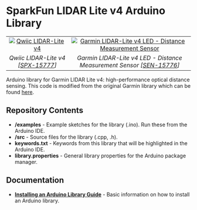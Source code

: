 SparkFun LIDAR Lite v4 Arduino Library
========================================



<table class="table table-hover table-striped table-bordered">
  <tr align="center">
   <td><a href="https://www.sparkfun.com/products/15777"><img src="https://cdn.sparkfun.com//assets/parts/1/4/3/7/9/15777-Qwiic_LIDAR_Lite_v4-01.jpg" alt="Qwiic LIDAR-Lite v4
"></a></td>
   <td><a href="https://www.sparkfun.com/products/15776"><img src="https://cdn.sparkfun.com//assets/parts/1/4/3/7/5/15776-Garmin_LIDAR-Lite_V4_LED_-_Distance_Measurement_Sensor-01.jpg" alt="Garmin LIDAR-Lite v4 LED - Distance Measurement Sensor"></a></td>
  </tr>
  <tr align="center">
   <td><i>Qwiic LIDAR-Lite v4 [<a href="https://www.sparkfun.com/products/15777">SPX-15777</a>]</i></td>
   <td><i>Garmin LIDAR-Lite v4 LED - Distance Measurement Sensor [<a href="https://www.sparkfun.com/products/15776">SEN-15776</a>]</i></td>
  </tr>
</table>

Arduino library for Garmin LIDAR Lite v4: high-performance optical distance sensing. This code is modified from the original Garmin library which can be found [here](https://github.com/garmin/LIDARLite_Arduino_Library).


Repository Contents
-------------------

* **/examples** - Example sketches for the library (.ino). Run these from the Arduino IDE.
* **/src** - Source files for the library (.cpp, .h).
* **keywords.txt** - Keywords from this library that will be highlighted in the Arduino IDE. 
* **library.properties** - General library properties for the Arduino package manager. 

Documentation
--------------

* **[Installing an Arduino Library Guide](https://learn.sparkfun.com/tutorials/installing-an-arduino-library)** - Basic information on how to install an Arduino library.
